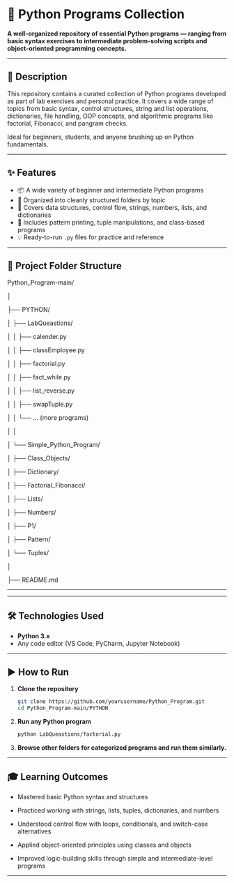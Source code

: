 # 🐍 Python Programs Collection

**A well-organized repository of essential Python programs — ranging from basic syntax exercises to intermediate problem-solving scripts and object-oriented programming concepts.**

---

## 📑 Description

This repository contains a curated collection of Python programs developed as part of lab exercises and personal practice. It covers a wide range of topics from basic syntax, control structures, string and list operations, dictionaries, file handling, OOP concepts, and algorithmic programs like factorial, Fibonacci, and pangram checks.

Ideal for beginners, students, and anyone brushing up on Python fundamentals.

---

## ✨ Features

- 📦 A wide variety of beginner and intermediate Python programs  
- 📝 Organized into cleanly structured folders by topic  
- 🧮 Covers data structures, control flow, strings, numbers, lists, and dictionaries  
- 🎲 Includes pattern printing, tuple manipulations, and class-based programs  
- 💡 Ready-to-run `.py` files for practice and reference  

---

## 📁 Project Folder Structure

Python_Program-main/

│

├── PYTHON/

│ ├── LabQueastions/

│ │ ├── calender.py

│ │ ├── classEmployee.py

│ │ ├── factorial.py

│ │ ├── fact_while.py

│ │ ├── list_reverse.py

│ │ ├── swapTuple.py

│ │ └── ... (more programs)

│ │

│ └── Simple_Python_Program/

│ ├── Class_Objects/

│ ├── Dictionary/

│ ├── Factorial_Fibonacci/

│ ├── Lists/

│ ├── Numbers/

│ ├── P1/

│ ├── Pattern/

│ └── Tuples/

│

├── README.md



---


---

## 🛠️ Technologies Used

- **Python 3.x**  
- Any code editor (VS Code, PyCharm, Jupyter Notebook)

---

## ▶️ How to Run

1. **Clone the repository**
   ```bash
   git clone https://github.com/yourusername/Python_Program.git
   cd Python_Program-main/PYTHON
   
2. **Run any Python program**
   ```bash
   python LabQueastions/factorial.py

3. **Browse other folders for categorized programs and run them similarly.**

---

## 🎓 Learning Outcomes

- Mastered basic Python syntax and structures

- Practiced working with strings, lists, tuples, dictionaries, and numbers

- Understood control flow with loops, conditionals, and switch-case alternatives

- Applied object-oriented principles using classes and objects

- Improved logic-building skills through simple and intermediate-level programs

---
